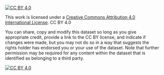 [![CC BY 4.0][cc-by-shield]][cc-by]

This work is licensed under a
[Creative Commons Attribution 4.0 International License][cc-by].
CC BY 4.0

You can share, copy and modify this dataset so long as you give appropriate credit, 
provide a link to the CC BY license, and indicate if changes were made, but you 
may not do so in a way that suggests the rights holder has endorsed you or your 
use of the dataset. Note that further permission may be required for any content 
within the dataset that is identified as belonging to a third party.

[![CC BY 4.0][cc-by-image]][cc-by]

[cc-by]: http://creativecommons.org/licenses/by/4.0/
[cc-by-image]: https://i.creativecommons.org/l/by/4.0/88x31.png
[cc-by-shield]: https://img.shields.io/badge/License-CC%20BY%204.0-lightgrey.svg
